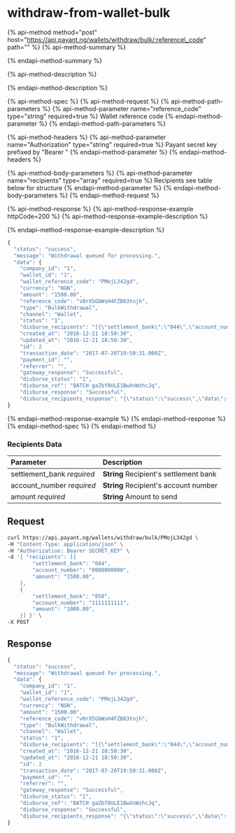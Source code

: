 # withdraw-from-wallet-bulk

{% api-method method="post" host="https://api.payant.ng/wallets/withdraw/bulk/:reference\_code" path="" %}
{% api-method-summary %}

{% endapi-method-summary %}

{% api-method-description %}

{% endapi-method-description %}

{% api-method-spec %}
{% api-method-request %}
{% api-method-path-parameters %}
{% api-method-parameter name="reference\_code" type="string" required=true %}
Wallet reference code
{% endapi-method-parameter %}
{% endapi-method-path-parameters %}

{% api-method-headers %}
{% api-method-parameter name="Authorization" type="string" required=true %}
Payant secret key prefixed by "Bearer "
{% endapi-method-parameter %}
{% endapi-method-headers %}

{% api-method-body-parameters %}
{% api-method-parameter name="recipients" type="array" required=true %}
Recipients see table below for structure
{% endapi-method-parameter %}
{% endapi-method-body-parameters %}
{% endapi-method-request %}

{% api-method-response %}
{% api-method-response-example httpCode=200 %}
{% api-method-response-example-description %}

{% endapi-method-response-example-description %}

```javascript
{
  "status": "success",
  "message": "Withdrawal queued for processing.",
  "data": { 
    "company_id": "1",
    "wallet_id": "1",
    "wallet_reference_code": "PMojL342gd",
    "currency": "NGN",
    "amount": "1500.00",
    "reference_code": "v0rX5GbWsH4FZB63tnjh",
    "type": "BulkWithdrawal",
    "channel": "Wallet",
    "status": "1",
    "disburse_recipients": "[{\"settlement_bank\":\"044\",\"account_number\":\"0000000000\",\"amount\":\"1500.00\"},{\"settlement_bank\":\"048\",\"account_number\":\"1111111111\",\"amount\":\"1000.00\"}]",
    "created_at": "2016-12-21 18:50:30",
    "updated_at": "2016-12-21 18:50:30",
    "id": 2
    "transaction_date": "2017-07-26T19:50:31.000Z",
    "payment_id": "",
    "referrer": "",
    "gateway_response": "Successful",
    "disburse_status": "1",
    "disburse_ref": "BATCH gaZbf8ULE1BwXnWzhcJq",
    "disburse_response": "Successful",
    "disburse_recipients_response": "{\"status\":\"success\",\"data\":{\"batchId\":1447,\"message\":\"Disbursement queued for processing.\"}}"
}
```
{% endapi-method-response-example %}
{% endapi-method-response %}
{% endapi-method-spec %}
{% endapi-method %}

### Recipients Data

| Parameter | **Description** |
| :--- | :--- |
| settlement\_bank _required_ | **String** Recipient's settlement bank |
| account\_number _required_ | **String** Recipient's account number |
| amount _required_ | **String** Amount to send |

## Request

```bash
curl https://api.payant.ng/wallets/withdraw/bulk/PMojL342gd \
-H "Content-Type: application/json" \
-H "Authorization: Bearer SECRET_KEY" \
-d '{ "recipients": [{
        "settlement_bank": "044",
        "account_number": "0000000000",
        "amount": "1500.00",
    },
    {
        "settlement_bank": "058",
        "account_number": "1111111111",
        "amount": "1000.00",
    }] }' \
-X POST
```

## Response

```javascript
{
  "status": "success",
  "message": "Withdrawal queued for processing.",
  "data": { 
    "company_id": "1",
    "wallet_id": "1",
    "wallet_reference_code": "PMojL342gd",
    "currency": "NGN",
    "amount": "1500.00",
    "reference_code": "v0rX5GbWsH4FZB63tnjh",
    "type": "BulkWithdrawal",
    "channel": "Wallet",
    "status": "1",
    "disburse_recipients": "[{\"settlement_bank\":\"044\",\"account_number\":\"0000000000\",\"amount\":\"1500.00\"},{\"settlement_bank\":\"048\",\"account_number\":\"1111111111\",\"amount\":\"1000.00\"}]",
    "created_at": "2016-12-21 18:50:30",
    "updated_at": "2016-12-21 18:50:30",
    "id": 2
    "transaction_date": "2017-07-26T19:50:31.000Z",
    "payment_id": "",
    "referrer": "",
    "gateway_response": "Successful",
    "disburse_status": "1",
    "disburse_ref": "BATCH gaZbf8ULE1BwXnWzhcJq",
    "disburse_response": "Successful",
    "disburse_recipients_response": "{\"status\":\"success\",\"data\":{\"batchId\":1447,\"message\":\"Disbursement queued for processing.\"}}"
}
```

